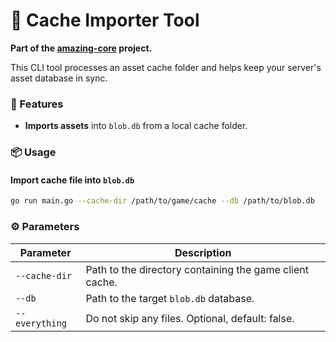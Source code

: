 # 🧰 Cache Importer Tool

**Part of the [amazing-core](https://github.com/dv1x3r/amazing-core) project.**

This CLI tool processes an asset cache folder and helps keep your server's asset database in sync.

### 🔧 Features

- **Imports assets** into `blob.db` from a local cache folder.

### 📦 Usage

#### Import cache file into `blob.db`

```bash
go run main.go --cache-dir /path/to/game/cache --db /path/to/blob.db
```

### ⚙️ Parameters

| Parameter      | Description                                             |
| -------------- | ------------------------------------------------------- |
| `--cache-dir`  | Path to the directory containing the game client cache. |
| `--db`         | Path to the target `blob.db` database.                  |
| `--everything` | Do not skip any files. Optional, default: false.        |
